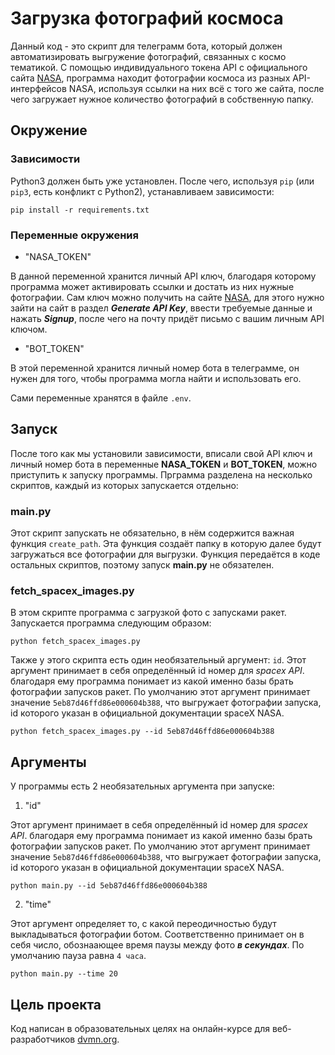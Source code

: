 # Загрузка фотографий космоса
Данный код - это скрипт для телеграмм бота, который должен автоматизировать выгружение фотографий, связанных с космо тематикой. С помощью индивидуального токена API с официального сайта [NASA](https://api.nasa.gov), программа находит фотографии космоса из разных API-интерфейсов NASA, используя ссылки на них всё с того же сайта, после чего загружает нужное количество фотографий в собственную папку. 

## Окружение
### Зависимости
Python3 должен быть уже установлен. После чего, используя `pip` (или `pip3`, есть конфликт с Python2), устанавливаем зависимости:

```
pip install -r requirements.txt
```
### Переменные окружения
- "NASA_TOKEN"

В данной переменной хранится личный API ключ, благодаря которому программа может активировать ссылки и достать из них нужные фотографии. Сам ключ можно получить на сайте [NASA](https://api.nasa.gov), для этого нужно зайти на сайт в раздел ***Generate API Key***, ввести требуемые данные и нажать ***Signup***, после чего на почту придёт письмо с вашим личным API ключом.

- "BOT_TOKEN"

В этой переменной хранится личный номер бота в телеграмме, он нужен для того, чтобы программа могла найти и использовать его.  

Сами переменные хранятся в файле `.env`.

## Запуск
После того как мы установили зависимости, вписали свой API ключ и личный номер бота в переменные **NASA_TOKEN** и **BOT_TOKEN**, можно приступить к запуску программы.
Прграмма разделена на несколько скриптов, каждый из которых запускается отдельно:

### main.py
Этот скрипт запускать не обязательно, в нём содержится важная функция `create_path`. Эта функция создаёт папку в которую далее будут загружаться все фотографии для выгрузки. Функция передаётся в коде остальных скриптов, поэтому запуск **main.py** не обязателен.

### fetch_spacex_images.py
В этом скрипте программа с загрузкой фото с запусками ракет. Запускается программа следующим образом:
```
python fetch_spacex_images.py
```
Также у этого скрипта есть один необязательный аргумент: `id`. Этот аргумент принимает в себя определённый id номер для *spacex API*. благодаря ему программа понимает из какой именно базы брать фотографии запусков ракет. По умолчанию этот аргумент принимает значение `5eb87d46ffd86e000604b388`, что выгружает фотографии запуска, id которого указан в официальной документации spaceX NASA.

```
python fetch_spacex_images.py --id 5eb87d46ffd86e000604b388
```



## Аргументы
У программы есть 2 необязательных аргумента при запуске:

1. "id"

Этот аргумент принимает в себя определённый id номер для *spacex API*. благодаря ему программа понимает из какой именно базы брать фотографии запусков ракет. По умолчанию этот аргумент принимает значение `5eb87d46ffd86e000604b388`, что выгружает фотографии запуска, id которого указан в официальной документации spaceX NASA.

```
python main.py --id 5eb87d46ffd86e000604b388
```

2. "time"

Этот аргумент определяет то, с какой переодичностью будут выкладываться фотографии ботом. Соответственно принимает он в себя число, обознаающее время паузы между фото ***в секундах***. По умолчанию пауза равна `4 часа`.

```
python main.py --time 20
```

## Цель проекта

Код написан в образовательных целях на онлайн-курсе для веб-разработчиков [dvmn.org](https://dvmn.org/).
